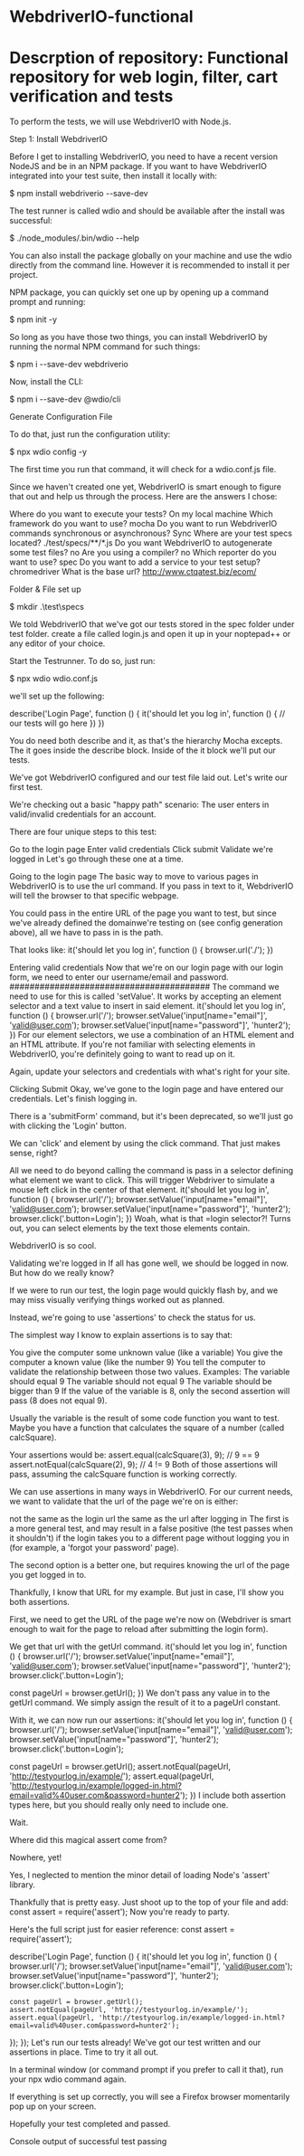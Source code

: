 # WebdriverIO-functional
# Descrption of repository: Functional repository for web login, filter, cart verification and tests

To perform the tests, we will use WebdriverIO with Node.js.

Step 1: Install WebdriverIO

Before I get to installing WebdriverIO, you need to have a recent version NodeJS and be in an NPM package. If you want to have WebdriverIO integrated into your test suite, then install it locally with:

$ npm install webdriverio --save-dev

The test runner is called wdio and should be available after the install was successful:

$ ./node_modules/.bin/wdio --help

You can also install the package globally on your machine and use the wdio directly from the command line. However it is recommended to install it per project.

NPM package, you can quickly set one up by opening up a command prompt and running:

$ npm init -y

So long as you have those two things, you can install WebdriverIO by running the normal NPM command for such things:

$ npm i --save-dev webdriverio

Now, install the CLI:

$ npm i --save-dev @wdio/cli

Generate Configuration File

To do that, just run the configuration utility:

$ npx wdio config -y

The first time you run that command, it will check for a wdio.conf.js file.

Since we haven't created one yet, WebdriverIO is smart enough to figure that out and help us through the process. Here are the answers I chose:

Where do you want to execute your tests? On my local machine
Which framework do you want to use? mocha
Do you want to run WebdriverIO commands synchronous or asynchronous? Sync
Where are your test specs located? ./test/specs/**/*.js
Do you want WebdriverIO to autogenerate some test files? no
Are you using a compiler? no
Which reporter do you want to use? spec
Do you want to add a service to your test setup? chromedriver
What is the base url? http://www.ctqatest.biz/ecom/

Folder & File set up

$ mkdir .\test\specs

We told WebdriverIO that we've got our tests stored in the spec folder under test folder.
create a file called login.js and open it up in your noptepad++ or any editor of your choice.

Start the Testrunner. To do so, just run:

$ npx wdio wdio.conf.js

we'll set up the following:

describe('Login Page', function () {
  it('should let you log in', function () {
    // our tests will go here
  })
})

You do need both describe and it, as that's the hierarchy Mocha excepts. The it goes inside the describe block. Inside of the it block we'll put our tests.

We've got WebdriverIO configured and our test file laid out. Let's write our first test.

We're checking out a basic "happy path" scenario: The user enters in valid/invalid credentials for an account.

There are four unique steps to this test:

Go to the login page
Enter valid credentials
Click submit
Validate we're logged in
Let's go through these one at a time.

Going to the login page
The basic way to move to various pages in WebdriverIO is to use the url command. If you pass in text to it, WebdriverIO will tell the browser to that specific webpage.

You could pass in the entire URL of the page you want to test, but since we've already defined the domainwe're testing on (see config generation above), all we have to pass in is the path.

That looks like:
it('should let you log in', function () {
  browser.url('./');
})

Entering valid credentials
Now that we're on our login page with our login form, we need to enter our username/email and password.
########################################
The command we need to use for this is called 'setValue'. It works by accepting an element selector and a text value to insert in said element.
it('should let you log in', function () {
  browser.url('/');
  browser.setValue('input[name="email"]', 'valid@user.com');
  browser.setValue('input[name="password"]', 'hunter2');
})
For our element selectors, we use a combination of an HTML element and an HTML attribute. If you're not familiar with selecting elements in WebdriverIO, you're definitely going to want to read up on it.

Again, update your selectors and credentials with what's right for your site.

Clicking Submit
Okay, we've gone to the login page and have entered our credentials. Let's finish logging in.

There is a 'submitForm' command, but it's been deprecated, so we'll just go with clicking the 'Login' button.

We can 'click' and element by using the click command. That just makes sense, right?

All we need to do beyond calling the command is pass in a selector defining what element we want to click. This will trigger Webdriver to simulate a mouse left click in the center of that element.
it('should let you log in', function () {
  browser.url('/');
  browser.setValue('input[name="email"]', 'valid@user.com');
  browser.setValue('input[name="password"]', 'hunter2');
  browser.click('.button=Login');
})
Woah, what is that =login selector?! Turns out, you can select elements by the text those elements contain.

WebdriverIO is so cool.

Validating we're logged in
If all has gone well, we should be logged in now. But how do we really know?

If we were to run our test, the login page would quickly flash by, and we may miss visually verifying things worked out as planned.

Instead, we're going to use 'assertions' to check the status for us.

The simplest way I know to explain assertions is to say that:

You give the computer some unknown value (like a variable)
You give the computer a known value (like the number 9)
You tell the computer to validate the relationship between those two values. Examples:
The variable should equal 9
The variable should not equal 9
The variable should be bigger than 9
If the value of the variable is 8, only the second assertion will pass (8 does not equal 9).

Usually the variable is the result of some code function you want to test. Maybe you have a function that calculates the square of a number (called calcSquare).

Your assertions would be:
assert.equal(calcSquare(3), 9); // 9 == 9
assert.notEqual(calcSquare(2), 9); // 4 != 9
Both of those assertions will pass, assuming the calcSquare function is working correctly.

We can use assertions in many ways in WebdriverIO. For our current needs, we want to validate that the url of the page we're on is either:

not the same as the login url
the same as the url after logging in
The first is a more general test, and may result in a false positive (the test passes when it shouldn't) if the login takes you to a different page without logging you in (for example, a 'forgot your password' page).

The second option is a better one, but requires knowing the url of the page you get logged in to.

Thankfully, I know that URL for my example. But just in case, I'll show you both assertions.

First, we need to get the URL of the page we're now on (Webdriver is smart enough to wait for the page to reload after submitting the login form).

We get that url with the getUrl command.
it('should let you log in', function () {
  browser.url('/');
  browser.setValue('input[name="email"]', 'valid@user.com');
  browser.setValue('input[name="password"]', 'hunter2');
  browser.click('.button=Login');

  const pageUrl = browser.getUrl();
})
We don't pass any value in to the getUrl command. We simply assign the result of it to a pageUrl constant.

With it, we can now run our assertions:
it('should let you log in', function () {
  browser.url('/');
  browser.setValue('input[name="email"]', 'valid@user.com');
  browser.setValue('input[name="password"]', 'hunter2');
  browser.click('.button=Login');

  const pageUrl = browser.getUrl();
  assert.notEqual(pageUrl, 'http://testyourlog.in/example/');
  assert.equal(pageUrl, 'http://testyourlog.in/example/logged-in.html?email=valid%40user.com&password=hunter2');
})
I include both assertion types here, but you should really only need to include one.

Wait.

Where did this magical assert come from?

Nowhere, yet!

Yes, I neglected to mention the minor detail of loading Node's 'assert' library.

Thankfully that is pretty easy. Just shoot up to the top of your file and add:
const assert = require('assert');
Now you're ready to party.

Here's the full script just for easier reference:
const assert = require('assert');

describe('Login Page', function () {
  it('should let you log in', function () {
    browser.url('/');
    browser.setValue('input[name="email"]', 'valid@user.com');
    browser.setValue('input[name="password"]', 'hunter2');
    browser.click('.button=Login');

    const pageUrl = browser.getUrl();
    assert.notEqual(pageUrl, 'http://testyourlog.in/example/');
    assert.equal(pageUrl, 'http://testyourlog.in/example/logged-in.html?email=valid%40user.com&password=hunter2');
  });
});
Let's run our tests already!
We've got our test written and our assertions in place. Time to try it all out.

In a terminal window (or command prompt if you prefer to call it that), run your npx wdio command again.

If everything is set up correctly, you will see a Firefox browser momentarily pop up on your screen.

Hopefully your test completed and passed.

Console output of successful test passing
